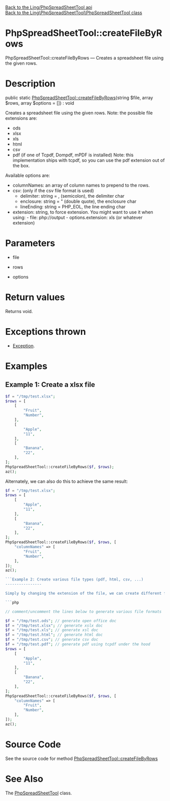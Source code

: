 [Back to the Ling/PhpSpreadSheetTool api](https://github.com/lingtalfi/PhpSpreadSheetTool/blob/master/doc/api/Ling/PhpSpreadSheetTool.md)<br>
[Back to the Ling\PhpSpreadSheetTool\PhpSpreadSheetTool class](https://github.com/lingtalfi/PhpSpreadSheetTool/blob/master/doc/api/Ling/PhpSpreadSheetTool/PhpSpreadSheetTool.md)


PhpSpreadSheetTool::createFileByRows
================



PhpSpreadSheetTool::createFileByRows — Creates a spreadsheet file using the given rows.




Description
================


public static [PhpSpreadSheetTool::createFileByRows](https://github.com/lingtalfi/PhpSpreadSheetTool/blob/master/doc/api/Ling/PhpSpreadSheetTool/PhpSpreadSheetTool/createFileByRows.md)(string $file, array $rows, array $options = []) : void




Creates a spreadsheet file using the given rows.
Note: the possible file extensions are:
- ods
- xlsx
- xls
- html
- csv
- pdf (if one of Tcpdf, Dompdf, mPDF is installed)
     Note: this implementation ships with tcpdf, so you
     can use the pdf extension out of the box.




Available options are:
- columnNames: an array of column names to prepend to the rows.
- csv: (only if the csv file format is used)
     - delimiter: string = , (semicolon), the delimiter char
     - enclosure: string = " (double quote), the enclosure char
     - lineEnding: string = PHP_EOL, the line ending char
- extension: string, to force extension.
         You might want to use it when using:
             - file: php://output
             - options.extension: xls (or whatever extension)




Parameters
================


- file

    

- rows

    

- options

    


Return values
================

Returns void.


Exceptions thrown
================

- [Exception](http://php.net/manual/en/class.exception.php).&nbsp;





Examples
================

Example 1: Create a xlsx file
----------------

```php
$f = "/tmp/test.xlsx";
$rows = [
    [
        "Fruit",
        "Number",
    ],
    [
        "Apple",
        "11",
    ],
    [
        "Banana",
        "22",
    ],
];
PhpSpreadSheetTool::createFileByRows($f, $rows);
az();

```


Alternately, we can also do this to achieve the same result:


```php
$f = "/tmp/test.xlsx";
$rows = [
    [
        "Apple",
        "11",
    ],
    [
        "Banana",
        "22",
    ],
];
PhpSpreadSheetTool::createFileByRows($f, $rows, [
    "columnNames" => [
        "Fruit",
        "Number",
    ],
]);
az();

```Example 2: Create various file types (pdf, html, csv, ...)
----------------

Simply by changing the extension of the file, we can create different file types: 

```php

// comment/uncomment the lines below to generate various file formats 

$f = "/tmp/test.ods"; // generate open office doc
$f = "/tmp/test.xlsx"; // generate xslx doc
$f = "/tmp/test.xls"; // generate xsl doc
$f = "/tmp/test.html"; // generate html doc
$f = "/tmp/test.csv"; // generate csv doc
$f = "/tmp/test.pdf"; // generate pdf using tcpdf under the hood
$rows = [
    [
        "Apple",
        "11",
    ],
    [
        "Banana",
        "22",
    ],
];
PhpSpreadSheetTool::createFileByRows($f, $rows, [
    "columnNames" => [
        "Fruit",
        "Number",
    ],
]);
az();

```

Source Code
===========
See the source code for method [PhpSpreadSheetTool::createFileByRows](https://github.com/lingtalfi/PhpSpreadSheetTool/blob/master/PhpSpreadSheetTool.php#L55-L117)


See Also
================

The [PhpSpreadSheetTool](https://github.com/lingtalfi/PhpSpreadSheetTool/blob/master/doc/api/Ling/PhpSpreadSheetTool/PhpSpreadSheetTool.md) class.



